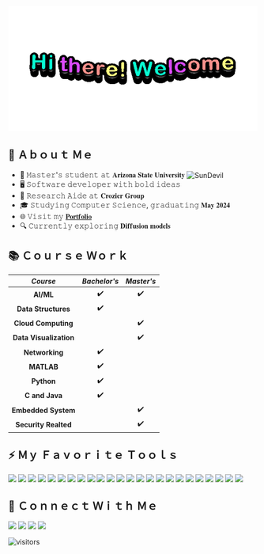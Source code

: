 <p align="center">
<a href="https://arunkothari.netlify.app">
<img  src="https://github.com/arunkothari84/arunkothari84/blob/main/profile-gif.gif" alt="Welcome GIF" title="👋Hi! Visit my portfolio"/>
</a>
</p>

## 📖 Ａｂｏｕｔ Ｍｅ
- 🏫 𝙼𝚊𝚜𝚝𝚎𝚛'𝚜 𝚜𝚝𝚞𝚍𝚎𝚗𝚝 𝚊𝚝 𝐀𝐫𝐢𝐳𝐨𝐧𝐚 𝐒𝐭𝐚𝐭𝐞 𝐔𝐧𝐢𝐯𝐞𝐫𝐬𝐢𝐭𝐲 <img src="https://github.com/arunkothari84/arunkothari84/assets/58799086/06adcc90-5010-47c0-972c-f279b3beffc2" height="20em" align="center" alt="SunDevil" title="SunDevil"/>
- 🖥 𝚂𝚘𝚏𝚝𝚠𝚊𝚛𝚎 𝚍𝚎𝚟𝚎𝚕𝚘𝚙𝚎𝚛 𝚠𝚒𝚝𝚑 𝚋𝚘𝚕𝚍 𝚒𝚍𝚎𝚊𝚜
- 💼 𝚁𝚎𝚜𝚎𝚊𝚛𝚌𝚑 𝙰𝚒𝚍𝚎 𝚊𝚝 𝐂𝐫𝐨𝐳𝐢𝐞𝐫 𝐆𝐫𝐨𝐮𝐩
- 🎓 𝚂𝚝𝚞𝚍𝚢𝚒𝚗𝚐 𝙲𝚘𝚖𝚙𝚞𝚝𝚎𝚛 𝚂𝚌𝚒𝚎𝚗𝚌𝚎, 𝚐𝚛𝚊𝚍𝚞𝚊𝚝𝚒𝚗𝚐 𝐌𝐚𝐲 𝟐𝟎𝟐𝟒
- 🌐 𝚅𝚒𝚜𝚒𝚝 𝚖𝚢 <a href="https://arunkothari.netlify.app">𝐏𝐨𝐫𝐭𝐟𝐨𝐥𝐢𝐨<a>
- 🔍 𝙲𝚞𝚛𝚛𝚎𝚗𝚝𝚕𝚢 𝚎𝚡𝚙𝚕𝚘𝚛𝚒𝚗𝚐 𝐃𝐢𝐟𝐟𝐮𝐬𝐢𝐨𝐧 𝐦𝐨𝐝𝐞𝐥𝐬


## 📚 Ｃｏｕｒｓｅ Ｗｏｒｋ

|      **_Course_**      | **_Bachelor's_** | **_Master's_** |
|:----------------------:|:----------------:|:--------------:|
|        **AI/ML**       |         ✔️        |        ✔️       |
|   **Data Structures**  |         ✔️        |                |
|   **Cloud Computing**  |                  |        ✔️       |
| **Data Visualization** |                  |        ✔️       |
|     **Networking**     |         ✔️        |                |
|       **MATLAB**       |         ✔️        |                |
|       **Python**       |         ✔️        |                |
|     **C and Java**     |         ✔️        |                |
|   **Embedded System**  |                  |        ✔️       |
|  **Security Realted**  |                  |        ✔️       |

<!--
## 🎯 Ｇｏａｌｓ
- Do leetCode 
- Learn
-->

## ⚡ Ｍｙ Ｆａｖｏｒｉｔｅ Ｔｏｏｌｓ

<img src="https://img.shields.io/badge/ChatGPT-74aa9c?style=for-the-badge&logo=openai&logoColor=white" /> <img src="https://img.shields.io/badge/Keras-FF0000?style=for-the-badge&logo=keras&logoColor=white" /> 
<img src="https://img.shields.io/badge/PyTorch-EE4C2C?style=for-the-badge&logo=pytorch&logoColor=white" />
<img src="https://img.shields.io/badge/TensorFlow-FF6F00?style=for-the-badge&logo=tensorflow&logoColor=white" />
<img src="https://img.shields.io/badge/Weights_&_Biases-FFBE00?style=for-the-badge&logo=WeightsAndBiases&logoColor=white" />
<img src="https://img.shields.io/badge/Kaggle-20BEFF?style=for-the-badge&logo=Kaggle&logoColor=white" />
<img src="https://img.shields.io/badge/Amazon_AWS-FF9900?style=for-the-badge&logo=amazonaws&logoColor=white" />
<img src="https://img.shields.io/badge/Cloudinary-3448C5?style=for-the-badge&logo=Cloudinary&logoColor=white" />
<img src="https://img.shields.io/badge/MongoDB-4EA94B?style=for-the-badge&logo=mongodb&logoColor=white" />
<img src="https://img.shields.io/badge/MySQL-005C84?style=for-the-badge&logo=mysql&logoColor=white" />
<img src="https://img.shields.io/badge/freecodecamp-27273D?style=for-the-badge&logo=freecodecamp&logoColor=white" />
<img src="https://img.shields.io/badge/Udemy-EC5252?style=for-the-badge&logo=Udemy&logoColor=white" />
<img src="https://img.shields.io/badge/conda-342B029.svg?&style=for-the-badge&logo=anaconda&logoColor=white" />
<img src="https://img.shields.io/badge/Docker-2CA5E0?style=for-the-badge&logo=docker&logoColor=white" />
<img src="https://img.shields.io/badge/Django-092E20?style=for-the-badge&logo=django&logoColor=green" />
<img src="https://img.shields.io/badge/Express%20js-000000?style=for-the-badge&logo=express&logoColor=white" />
<img src="https://img.shields.io/badge/JSS-F7DF1E?style=for-the-badge&logo=JSS&logoColor=white" />
<img src="https://img.shields.io/badge/next%20js-000000?style=for-the-badge&logo=nextdotjs&logoColor=white" />
<img src="https://img.shields.io/badge/Nginx-009639?style=for-the-badge&logo=nginx&logoColor=white" />
<img src="https://img.shields.io/badge/Node%20js-339933?style=for-the-badge&logo=nodedotjs&logoColor=white" />
<img src="https://img.shields.io/badge/Postman-FF6C37?style=for-the-badge&logo=Postman&logoColor=white" />
<img src="https://img.shields.io/badge/React-20232A?style=for-the-badge&logo=react&logoColor=61DAFB" />
<img src="https://img.shields.io/badge/Tailwind_CSS-38B2AC?style=for-the-badge&logo=tailwind-css&logoColor=white" />
<img src="https://img.shields.io/badge/VSCode-0078D4?style=for-the-badge&logo=visual%20studio%20code&logoColor=white" />


## 🛜 Ｃｏｎｎｅｃｔ Ｗｉｔｈ Ｍｅ
[<img src="https://img.shields.io/badge/LinkedIn-0077B5?style=for-the-badge&logo=linkedin&logoColor=white"/>](https://linkedin.com/in/arunkothari84)
[<img src="https://img.shields.io/badge/-LeetCode-FFA116?style=for-the-badge&logo=LeetCode&logoColor=black"/>](https://leetcode.com/arunkothari84)
[<img src="https://img.shields.io/badge/Portfolio-255E63?style=for-the-badge&logo=About.me&logoColor=white"/>](https://arunkothari.netlify.app)
<a href="mailto:arunkothari84@gmail.com?subject=Hello! I saw you on GitHub!"><img src="https://img.shields.io/badge/Gmail-D14836?style=for-the-badge&logo=gmail&logoColor=white"/></a>


![visitors](https://vbr.nathanchung.dev/badge?page_id=arunkothari8&color=ff00ff&lcolor=00ff00&logo=GitHub)
